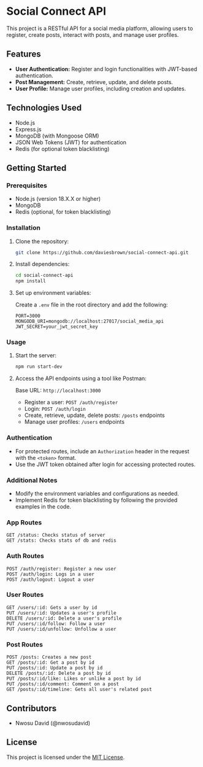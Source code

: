 # Social Connect API

This project is a RESTful API for a social media platform, allowing users to register, create posts, interact with posts, and manage user profiles.

## Features

- **User Authentication:** Register and login functionalities with JWT-based authentication.
- **Post Management:** Create, retrieve, update, and delete posts.
- **User Profile:** Manage user profiles, including creation and updates.

## Technologies Used

- Node.js
- Express.js
- MongoDB (with Mongoose ORM)
- JSON Web Tokens (JWT) for authentication
- Redis (for optional token blacklisting)

## Getting Started

### Prerequisites

- Node.js (version 18.X.X or higher)
- MongoDB
- Redis (optional, for token blacklisting)

### Installation

1. Clone the repository:

   ```bash
   git clone https://github.com/daviesbrown/social-connect-api.git
   ```

2. Install dependencies:

   ```bash
   cd social-connect-api
   npm install
   ```

3. Set up environment variables:

   Create a `.env` file in the root directory and add the following:

   ```env
   PORT=3000
   MONGODB_URI=mongodb://localhost:27017/social_media_api
   JWT_SECRET=your_jwt_secret_key
   ```

### Usage

1. Start the server:

   ```bash
   npm run start-dev
   ```

2. Access the API endpoints using a tool like Postman:

   Base URL: `http://localhost:3000`

   - Register a user: `POST /auth/register`
   - Login: `POST /auth/login`
   - Create, retrieve, update, delete posts: `/posts` endpoints
   - Manage user profiles: `/users` endpoints

### Authentication

- For protected routes, include an `Authorization` header in the request with the `<token>` format.
- Use the JWT token obtained after login for accessing protected routes.

### Additional Notes

- Modify the environment variables and configurations as needed.
- Implement Redis for token blacklisting by following the provided examples in the code.
### App Routes
```
GET /status: Checks status of server
GET /stats: Checks stats of db and redis
```
### Auth Routes
```
POST /auth/register: Register a new user
POST /auth/login: Logs in a user
POST /auth/logout: Logout a user
```
### User Routes
```
GET /users/:id: Gets a user by id
PUT /users/:id: Updates a user's profile
DELETE /users/:id: Delete a user's profile
PUT /users/:id/follow: Follow a user
PUT /users/:id/unfollow: Unfollow a user
```
### Post Routes
```
POST /posts: Creates a new post
GET /posts/:id: Get a post by id
PUT /posts/:id: Update a post by id
DELETE /posts/:id: Delete a post by id
PUT /posts/:id/like: Likes or unlike a post by id
PUT /posts/:id/comment: Comment on a post
GET /posts/:id/timeline: Gets all user's related post
```

## Contributors

- Nwosu David (@nwosudavid)

## License

This project is licensed under the [MIT License](LICENSE).
